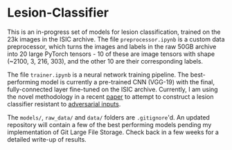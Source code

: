 # Lesion-Classifier
This is an in-progress set of models for lesion classification, trained on the 23k images in the ISIC archive. The file `preprocessor.ipynb` is a custom data preprocessor, which turns the images and labels in the raw 50GB archive into 20 large  PyTorch tensors - 10 of these are image tensors with shape (~2100, 3, 216, 303), and the other 10 are their corresponding labels.

The file `trainer.ipynb` is a neural network training pipeline. The best-performing model is currently a pre-trained CNN (VGG-19) with the final, fully-connected layer fine-tuned on the ISIC archive. Currently, I am using the novel methodology in a recent [paper](https://arxiv.org/pdf/1905.02175.pdf) to attempt to construct a lesion classifier resistant to [adversarial inputs](https://openai.com/blog/adversarial-example-research/).

The `models/`, `raw_data/` and `data/` folders are `.gitignore`'d. An updated repository will contain a few of the best performing models pending my implementation of Git Large File Storage. Check back in a few weeks for a detailed write-up of results.
